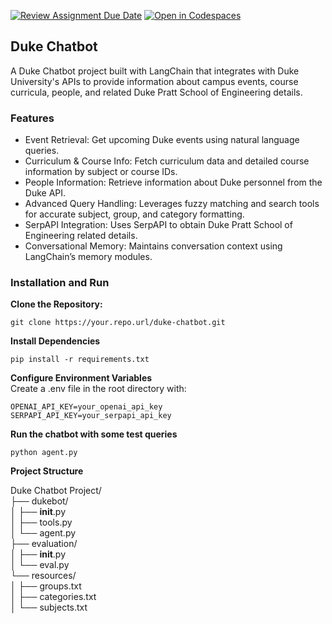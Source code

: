 [![Review Assignment Due Date](https://classroom.github.com/assets/deadline-readme-button-22041afd0340ce965d47ae6ef1cefeee28c7c493a6346c4f15d667ab976d596c.svg)](https://classroom.github.com/a/oqjgKq0J)
[![Open in Codespaces](https://classroom.github.com/assets/launch-codespace-2972f46106e565e64193e422d61a12cf1da4916b45550586e14ef0a7c637dd04.svg)](https://classroom.github.com/open-in-codespaces?assignment_repo_id=19023621)

## Duke Chatbot
    
A Duke Chatbot project built with LangChain that integrates with Duke University's APIs to provide information about campus events, course curricula, people, and related Duke Pratt School of Engineering details.   

### Features   

- Event Retrieval: Get upcoming Duke events using natural language queries.
- Curriculum & Course Info: Fetch curriculum data and detailed course information by subject or course IDs.
- People Information: Retrieve information about Duke personnel from the Duke API.
- Advanced Query Handling: Leverages fuzzy matching and search tools for accurate subject, group, and category formatting.
- SerpAPI Integration: Uses SerpAPI to obtain Duke Pratt School of Engineering related details.
- Conversational Memory: Maintains conversation context using LangChain’s memory modules.

### Installation and Run

**Clone the Repository:**

`git clone https://your.repo.url/duke-chatbot.git`   

**Install Dependencies**

`pip install -r requirements.txt`
 
**Configure Environment Variables**   
Create a .env file in the root directory with:    

`OPENAI_API_KEY=your_openai_api_key`
`SERPAPI_API_KEY=your_serpapi_api_key`

**Run the chatbot with some test queries**

`python agent.py`

**Project Structure**  

Duke Chatbot Project/    
├── dukebot/     
│   ├── __init__.py   
│   ├── tools.py    
│   └── agent.py    
├── evaluation/       
│   ├── __init__.py    
│   └── eval.py    
└── resources/     
│    ├── groups.txt   
│    ├── categories.txt     
│    └── subjects.txt    

